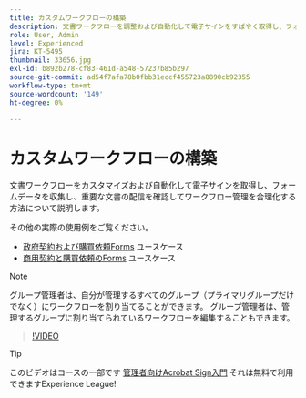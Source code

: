 ```yaml
---
title: カスタムワークフローの構築
description: 文書ワークフローを調整および自動化して電子サインをすばやく取得し、フォームデータを収集する方法について説明します
role: User, Admin
level: Experienced
jira: KT-5495
thumbnail: 33656.jpg
exl-id: b892b278-cf83-461d-a548-57237b85b297
source-git-commit: ad54f7afa78b0fbb31eccf455723a8890cb92355
workflow-type: tm+mt
source-wordcount: '149'
ht-degree: 0%

---
```


# カスタムワークフローの構築

文書ワークフローをカスタマイズおよび自動化して電子サインを取得し、フォームデータを収集し、重要な文書の配信を確認してワークフロー管理を合理化する方法について説明します。

その他の実際の使用例をご覧ください。

* [政府契約および購買依頼Forms](https://experienceleague.adobe.com/docs/document-cloud-learn/sign-learning-hub/expand/recipes/gov/usecasegovcontracts.html?lang=en) ユースケース
* [商用契約と購買依頼のForms](https://experienceleague.adobe.com/docs/document-cloud-learn/sign-learning-hub/expand/recipes/com/usecasecomcontracts.html?lang=en) ユースケース

>[!NOTE]
>
>グループ管理者は、自分が管理するすべてのグループ（プライマリグループだけでなく）にワークフローを割り当てることができます。 グループ管理者は、管理するグループに割り当てられているワークフローを編集することもできます。

>[!VIDEO](https://video.tv.adobe.com/v/33656?quality=12&learn=on&hidetitle=true)

>[!TIP]
>
>このビデオはコースの一部です [管理者向けAcrobat Sign入門](https://experienceleague.adobe.com/?recommended=Sign-A-1-2020.2) それは無料で利用できますExperience League!
